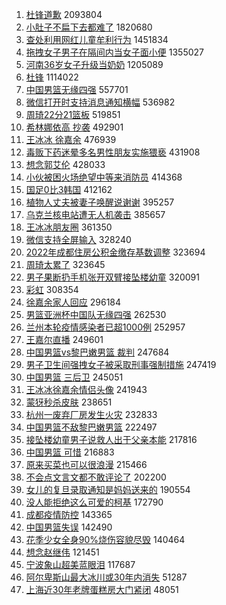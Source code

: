1. [杜锋道歉](https://s.weibo.com//weibo?q=%E6%9D%9C%E9%94%8B%E9%81%93%E6%AD%89&Refer=top) 2093804
2. [小肚子不扁下去都难了](https://s.weibo.com//weibo?q=%23%E5%B0%8F%E8%82%9A%E5%AD%90%E4%B8%8D%E6%89%81%E4%B8%8B%E5%8E%BB%E9%83%BD%E9%9A%BE%E4%BA%86%23&Refer=top) 1820680
3. [查处利用网红儿童牟利行为](https://s.weibo.com//weibo?q=%23%E6%9F%A5%E5%A4%84%E5%88%A9%E7%94%A8%E7%BD%91%E7%BA%A2%E5%84%BF%E7%AB%A5%E7%89%9F%E5%88%A9%E8%A1%8C%E4%B8%BA%23&Refer=top) 1451834
4. [拖拽女子男子在隔间内当女子面小便](https://s.weibo.com//weibo?q=%23%E6%8B%96%E6%8B%BD%E5%A5%B3%E5%AD%90%E7%94%B7%E5%AD%90%E5%9C%A8%E9%9A%94%E9%97%B4%E5%86%85%E5%BD%93%E5%A5%B3%E5%AD%90%E9%9D%A2%E5%B0%8F%E4%BE%BF%23&Refer=top) 1355027
5. [河南36岁女子升级当奶奶](https://s.weibo.com//weibo?q=%23%E6%B2%B3%E5%8D%9736%E5%B2%81%E5%A5%B3%E5%AD%90%E5%8D%87%E7%BA%A7%E5%BD%93%E5%A5%B6%E5%A5%B6%23&Refer=top) 1205089
6. [杜锋](https://s.weibo.com//weibo?q=%E6%9D%9C%E9%94%8B&Refer=top) 1114022
7. [中国男篮无缘四强](https://s.weibo.com//weibo?q=%E4%B8%AD%E5%9B%BD%E7%94%B7%E7%AF%AE%E6%97%A0%E7%BC%98%E5%9B%9B%E5%BC%BA&Refer=top) 557701
8. [微信打开时支持消息通知横幅](https://s.weibo.com//weibo?q=%23%E5%BE%AE%E4%BF%A1%E6%89%93%E5%BC%80%E6%97%B6%E6%94%AF%E6%8C%81%E6%B6%88%E6%81%AF%E9%80%9A%E7%9F%A5%E6%A8%AA%E5%B9%85%23&Refer=top) 536982
9. [周琦22分21篮板](https://s.weibo.com//weibo?q=%23%E5%91%A8%E7%90%A622%E5%88%8621%E7%AF%AE%E6%9D%BF%23&Refer=top) 519851
10. [希林娜依高 抄袭](https://s.weibo.com//weibo?q=%E5%B8%8C%E6%9E%97%E5%A8%9C%E4%BE%9D%E9%AB%98%20%E6%8A%84%E8%A2%AD&Refer=top) 492901
11. [王冰冰 徐嘉余](https://s.weibo.com//weibo?q=%E7%8E%8B%E5%86%B0%E5%86%B0%20%E5%BE%90%E5%98%89%E4%BD%99&Refer=top) 476939
12. [毒贩下药迷晕多名男性朋友实施猥亵](https://s.weibo.com//weibo?q=%23%E6%AF%92%E8%B4%A9%E4%B8%8B%E8%8D%AF%E8%BF%B7%E6%99%95%E5%A4%9A%E5%90%8D%E7%94%B7%E6%80%A7%E6%9C%8B%E5%8F%8B%E5%AE%9E%E6%96%BD%E7%8C%A5%E4%BA%B5%23&Refer=top) 431908
13. [想念郭艾伦](https://s.weibo.com//weibo?q=%E6%83%B3%E5%BF%B5%E9%83%AD%E8%89%BE%E4%BC%A6&Refer=top) 428033
14. [小伙被困火场绝望中等来消防员](https://s.weibo.com//weibo?q=%23%E5%B0%8F%E4%BC%99%E8%A2%AB%E5%9B%B0%E7%81%AB%E5%9C%BA%E7%BB%9D%E6%9C%9B%E4%B8%AD%E7%AD%89%E6%9D%A5%E6%B6%88%E9%98%B2%E5%91%98%23&Refer=top) 414368
15. [国足0比3韩国](https://s.weibo.com//weibo?q=%23%E5%9B%BD%E8%B6%B30%E6%AF%943%E9%9F%A9%E5%9B%BD%23&Refer=top) 412162
16. [植物人丈夫被妻子唤醒说谢谢](https://s.weibo.com//weibo?q=%23%E6%A4%8D%E7%89%A9%E4%BA%BA%E4%B8%88%E5%A4%AB%E8%A2%AB%E5%A6%BB%E5%AD%90%E5%94%A4%E9%86%92%E8%AF%B4%E8%B0%A2%E8%B0%A2%23&Refer=top) 395257
17. [乌克兰核电站遭无人机袭击](https://s.weibo.com//weibo?q=%23%E4%B9%8C%E5%85%8B%E5%85%B0%E6%A0%B8%E7%94%B5%E7%AB%99%E9%81%AD%E6%97%A0%E4%BA%BA%E6%9C%BA%E8%A2%AD%E5%87%BB%23&Refer=top) 385657
18. [王冰冰朋友圈](https://s.weibo.com//weibo?q=%23%E7%8E%8B%E5%86%B0%E5%86%B0%E6%9C%8B%E5%8F%8B%E5%9C%88%23&Refer=top) 361350
19. [微信支持全屏输入](https://s.weibo.com//weibo?q=%23%E5%BE%AE%E4%BF%A1%E6%94%AF%E6%8C%81%E5%85%A8%E5%B1%8F%E8%BE%93%E5%85%A5%23&Refer=top) 328240
20. [2022年成都住房公积金缴存基数调整](https://s.weibo.com//weibo?q=%232022%E5%B9%B4%E6%88%90%E9%83%BD%E4%BD%8F%E6%88%BF%E5%85%AC%E7%A7%AF%E9%87%91%E7%BC%B4%E5%AD%98%E5%9F%BA%E6%95%B0%E8%B0%83%E6%95%B4%23&Refer=top) 323694
21. [周琦太累了](https://s.weibo.com//weibo?q=%23%E5%91%A8%E7%90%A6%E5%A4%AA%E7%B4%AF%E4%BA%86%23&Refer=top) 323645
22. [男子果断扔手机张开双臂接坠楼幼童](https://s.weibo.com//weibo?q=%23%E7%94%B7%E5%AD%90%E6%9E%9C%E6%96%AD%E6%89%94%E6%89%8B%E6%9C%BA%E5%BC%A0%E5%BC%80%E5%8F%8C%E8%87%82%E6%8E%A5%E5%9D%A0%E6%A5%BC%E5%B9%BC%E7%AB%A5%23&Refer=top) 320091
23. [彩虹](https://s.weibo.com//weibo?q=%E5%BD%A9%E8%99%B9&Refer=top) 308354
24. [徐嘉余家人回应](https://s.weibo.com//weibo?q=%23%E5%BE%90%E5%98%89%E4%BD%99%E5%AE%B6%E4%BA%BA%E5%9B%9E%E5%BA%94%23&Refer=top) 296184
25. [男篮亚洲杯中国队无缘四强](https://s.weibo.com//weibo?q=%23%E7%94%B7%E7%AF%AE%E4%BA%9A%E6%B4%B2%E6%9D%AF%E4%B8%AD%E5%9B%BD%E9%98%9F%E6%97%A0%E7%BC%98%E5%9B%9B%E5%BC%BA%23&Refer=top) 262530
26. [兰州本轮疫情感染者已超1000例](https://s.weibo.com//weibo?q=%23%E5%85%B0%E5%B7%9E%E6%9C%AC%E8%BD%AE%E7%96%AB%E6%83%85%E6%84%9F%E6%9F%93%E8%80%85%E5%B7%B2%E8%B6%851000%E4%BE%8B%23&Refer=top) 252957
27. [王嘉尔直播](https://s.weibo.com//weibo?q=%23%E7%8E%8B%E5%98%89%E5%B0%94%E7%9B%B4%E6%92%AD%23&Refer=top) 249601
28. [中国男篮vs黎巴嫩男篮 裁判](https://s.weibo.com//weibo?q=%E4%B8%AD%E5%9B%BD%E7%94%B7%E7%AF%AEvs%E9%BB%8E%E5%B7%B4%E5%AB%A9%E7%94%B7%E7%AF%AE%20%E8%A3%81%E5%88%A4&Refer=top) 247684
29. [男子卫生间强拽女子被采取刑事强制措施](https://s.weibo.com//weibo?q=%23%E7%94%B7%E5%AD%90%E5%8D%AB%E7%94%9F%E9%97%B4%E5%BC%BA%E6%8B%BD%E5%A5%B3%E5%AD%90%E8%A2%AB%E9%87%87%E5%8F%96%E5%88%91%E4%BA%8B%E5%BC%BA%E5%88%B6%E6%8E%AA%E6%96%BD%23&Refer=top) 247419
30. [中国男篮 三后卫](https://s.weibo.com//weibo?q=%E4%B8%AD%E5%9B%BD%E7%94%B7%E7%AF%AE%20%E4%B8%89%E5%90%8E%E5%8D%AB&Refer=top) 245051
31. [王冰冰徐嘉余情侣头像](https://s.weibo.com//weibo?q=%23%E7%8E%8B%E5%86%B0%E5%86%B0%E5%BE%90%E5%98%89%E4%BD%99%E6%83%85%E4%BE%A3%E5%A4%B4%E5%83%8F%23&Refer=top) 241943
32. [蒙犽秒杀皮肤](https://s.weibo.com//weibo?q=%23%E8%92%99%E7%8A%BD%E7%A7%92%E6%9D%80%E7%9A%AE%E8%82%A4%23&Refer=top) 238651
33. [杭州一废弃厂房发生火灾](https://s.weibo.com//weibo?q=%23%E6%9D%AD%E5%B7%9E%E4%B8%80%E5%BA%9F%E5%BC%83%E5%8E%82%E6%88%BF%E5%8F%91%E7%94%9F%E7%81%AB%E7%81%BE%23&Refer=top) 232833
34. [中国男篮不敌黎巴嫩男篮](https://s.weibo.com//weibo?q=%23%E4%B8%AD%E5%9B%BD%E7%94%B7%E7%AF%AE%E4%B8%8D%E6%95%8C%E9%BB%8E%E5%B7%B4%E5%AB%A9%E7%94%B7%E7%AF%AE%23&Refer=top) 222497
35. [接坠楼幼童男子说救人出于父亲本能](https://s.weibo.com//weibo?q=%23%E6%8E%A5%E5%9D%A0%E6%A5%BC%E5%B9%BC%E7%AB%A5%E7%94%B7%E5%AD%90%E8%AF%B4%E6%95%91%E4%BA%BA%E5%87%BA%E4%BA%8E%E7%88%B6%E4%BA%B2%E6%9C%AC%E8%83%BD%23&Refer=top) 217816
36. [中国男篮 可惜](https://s.weibo.com//weibo?q=%E4%B8%AD%E5%9B%BD%E7%94%B7%E7%AF%AE%20%E5%8F%AF%E6%83%9C&Refer=top) 216883
37. [原来买菜也可以很浪漫](https://s.weibo.com//weibo?q=%23%E5%8E%9F%E6%9D%A5%E4%B9%B0%E8%8F%9C%E4%B9%9F%E5%8F%AF%E4%BB%A5%E5%BE%88%E6%B5%AA%E6%BC%AB%23&Refer=top) 215466
38. [不会点文言文都不敢评论了](https://s.weibo.com//weibo?q=%23%E4%B8%8D%E4%BC%9A%E7%82%B9%E6%96%87%E8%A8%80%E6%96%87%E9%83%BD%E4%B8%8D%E6%95%A2%E8%AF%84%E8%AE%BA%E4%BA%86%23&Refer=top) 202200
39. [女儿的复旦录取通知是妈妈送来的](https://s.weibo.com//weibo?q=%23%E5%A5%B3%E5%84%BF%E7%9A%84%E5%A4%8D%E6%97%A6%E5%BD%95%E5%8F%96%E9%80%9A%E7%9F%A5%E6%98%AF%E5%A6%88%E5%A6%88%E9%80%81%E6%9D%A5%E7%9A%84%23&Refer=top) 190554
40. [没人能拒绝这么可爱的柯基](https://s.weibo.com//weibo?q=%23%E6%B2%A1%E4%BA%BA%E8%83%BD%E6%8B%92%E7%BB%9D%E8%BF%99%E4%B9%88%E5%8F%AF%E7%88%B1%E7%9A%84%E6%9F%AF%E5%9F%BA%23&Refer=top) 172790
41. [成都疫情防控](https://s.weibo.com//weibo?q=%E6%88%90%E9%83%BD%E7%96%AB%E6%83%85%E9%98%B2%E6%8E%A7&Refer=top) 143365
42. [中国男篮失误](https://s.weibo.com//weibo?q=%23%E4%B8%AD%E5%9B%BD%E7%94%B7%E7%AF%AE%E5%A4%B1%E8%AF%AF%23&Refer=top) 142490
43. [花季少女全身90%烧伤容貌尽毁](https://s.weibo.com//weibo?q=%E8%8A%B1%E5%AD%A3%E5%B0%91%E5%A5%B3%E5%85%A8%E8%BA%AB90%25%E7%83%A7%E4%BC%A4%E5%AE%B9%E8%B2%8C%E5%B0%BD%E6%AF%81&Refer=top) 140464
44. [想念赵继伟](https://s.weibo.com//weibo?q=%E6%83%B3%E5%BF%B5%E8%B5%B5%E7%BB%A7%E4%BC%9F&Refer=top) 121451
45. [宁波象山超美蓝眼泪](https://s.weibo.com//weibo?q=%23%E5%AE%81%E6%B3%A2%E8%B1%A1%E5%B1%B1%E8%B6%85%E7%BE%8E%E8%93%9D%E7%9C%BC%E6%B3%AA%23&Refer=top) 117687
46. [阿尔卑斯山最大冰川或30年内消失](https://s.weibo.com//weibo?q=%23%E9%98%BF%E5%B0%94%E5%8D%91%E6%96%AF%E5%B1%B1%E6%9C%80%E5%A4%A7%E5%86%B0%E5%B7%9D%E6%88%9630%E5%B9%B4%E5%86%85%E6%B6%88%E5%A4%B1%23&Refer=top) 51287
47. [上海近30年老牌蛋糕房大门紧闭](https://s.weibo.com//weibo?q=%23%E4%B8%8A%E6%B5%B7%E8%BF%9130%E5%B9%B4%E8%80%81%E7%89%8C%E8%9B%8B%E7%B3%95%E6%88%BF%E5%A4%A7%E9%97%A8%E7%B4%A7%E9%97%AD%23&Refer=top) 48051
